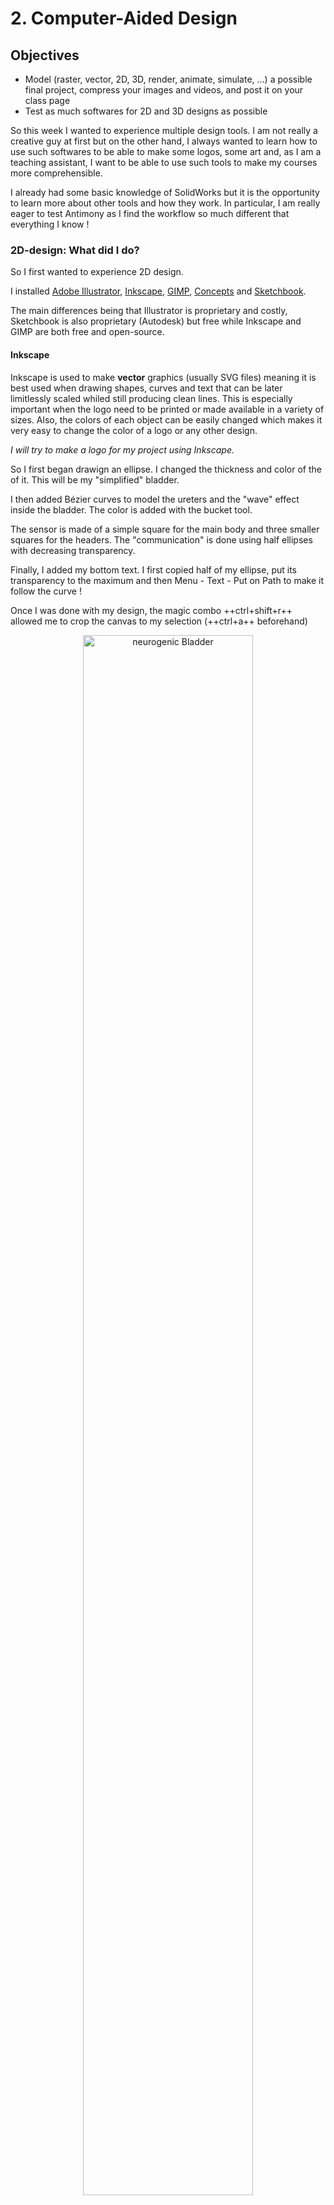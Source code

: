 # 2. Computer-Aided Design

## Objectives
<div class="objectivePanel">
  <ul>
    <li> Model (raster, vector, 2D, 3D, render, animate, simulate, ...) a possible final project, compress your images and videos, and post it on your class page </li>
    <li> Test as much softwares for 2D and 3D designs as possible</li>
  </ul>
</div>


So this week I wanted to experience multiple design tools. I am not really a creative guy at first but on the other hand, I always wanted to learn how to use such softwares to be able to make some logos, some art and, as I am a teaching assistant, I want to be able to use such tools to make my courses more comprehensible.


I already had some basic knowledge of SolidWorks but it is the opportunity to learn more about other tools and how they work. In particular, I am really eager to test Antimony as I find the workflow so much different that everything I know !

### 2D-design: What did I do?

So I first wanted to experience 2D design.

I installed [Adobe Illustrator](https://www.adobe.com/be_fr/products/illustrator.html), [Inkscape](https://inkscape.org/), [GIMP](https://www.gimp.org/), [Concepts](https://concepts.app/en/) and [Sketchbook](https://sketchbook.com/).

The main differences being that Illustrator is proprietary and costly, Sketchbook is also proprietary (Autodesk) but free while Inkscape and GIMP are both free and open-source.

#### Inkscape
Inkscape is used to make **vector** graphics (usually SVG files) meaning it is best used when drawing shapes, curves and text that can be later limitlessly scaled whiled still producing clean lines. This is especially important when the logo need to be printed or made available in a variety of sizes. Also, the colors of each object can be easily changed which makes it very easy to change the color of a logo or any other design.

_I will try to make a logo for my project using Inkscape._

So I first began drawign an ellipse. I changed the thickness and color of the of it. This will be my "simplified" bladder.

I then added Bézier curves to model the ureters and the "wave" effect inside the bladder. The color is added with the bucket tool.

The sensor is made of a simple square for the main body and three smaller squares for the headers. The "communication" is done using half ellipses with decreasing transparency.

Finally, I added my bottom text. I first copied half of my ellipse, put its transparency to the maximum and then Menu - Text - Put on Path to make it follow the curve !

Once I was done with my design, the magic combo ++ctrl+shift+r++ allowed me to crop the canvas to my selection (++ctrl+a++ beforehand)

<figure> <center>
  <img src="./../../img/mod02/logo.png" alt="neurogenic Bladder" width="80%" />
  <figcaption> My new logo made in Inkscape</figcaption>
</figure>

I only had one issue: when exporting to SVG, the bottom text does not appear. It is especially strange as it does appear in Inkscape (which reads the .svg) and also it exists when editing the file in "text mode". I think it is linked to the half ellipses as the "communication" also does not appear... Workaround for the moment: export as a .png ! Note that in the File menu - Document properties you can set the background color to white so that it does export with a nice white background in .png.

<figure> <center>
  <img src="./../../img/mod02/inkscapeText.jpg" alt="inkscape text" width="80%" />
  <figcaption> I could even edit my design in a text editor !</figcaption>
</figure>


!!!info "Alternatives"
    Adobe Illustrator is basically the proprietary equivalent of Inkscape.

#### GIMP
GIMP on the other hand uses **raster** graphics, meaning that everything is displayed as pixels in a grid. When zooming on a file opened in GIMP it becomes very clear that every color in the image actually corresponds to a pixel. GIMP elements are therefore not scalable !

<figure> <center>
  <img src="./../../img/mod02/gimpPixel.jpg" alt="neurogenic Bladder" width="80%" />
  <figcaption> Zooming in Gimp really makes the pixels appear </figcaption>
</figure>

Therefore Gimp is more useful when manipulating or editing natural photos as each pixel can be manipulated. It is also easy to adjust colors, brightness, contrast, temperature, saturation, ...

Also, as it is not a vector-graphics tool, it is better for free-hand drawing than Inkscape for example as vector-graphics tools will always need to slightly adjust the curve to make it fit a mathematical equation. For pixel-perfect drawing, GIMP is therefore better.

If you want to use GIMP to adjust several images automatically, you can use [BIMP](https://alessandrofrancesconi.it/projects/bimp/) !

!!!info "Alternatives"
    Adobe Photoshop is the proprietary equivalent of Gimp.

#### Sketchbook
Sketchbook is a **bitmap** program. That means that just like GIMP and contrary to Illustrator or Inkscape, it won't create vector-graphics or SVG files. On the other hand that makes it perfect for hand-drawings. It features many brushes, transform features and so on. Additional sets and features are available for free by the community.

<figure> <center>
  <img src="./../../img/mod00/phantomDrawing.jpg" alt="phantomDrawing" width="80%" />
  <figcaption> Basic scheme of the final project with Sketchbook </figcaption>
</figure>


!!!tip
    I found the very nice [Hudson Rio's bush set](https://blogs.autodesk.com/sketchbookpro/free-brush-set-hudson-rios-industrial-design-brushes/) for Sketchbook. In my own opinion, the pencil looks the better and the airbrush is godsent. I really recommend it (and it's free so try it out !). Simply download it and drag&drop it inside Sketchbook for it to appear in the available brush sets. You can pin it to the palette for easy access. So easy!

!!!info "Alternatives"
    [Concepts](https://concepts.app/en/) for lightweight/rapid prototyping. It features "hybrid vector-raster engine" that makes the strokes sharp at any zoom level before exportation. The "infinite canevas" is also an extremely nice option when brainstorming for ideas and testing out things.

    [Vectornator](https://www.vectornator.io/) is another vector-graphics tool that looks very promising but I didn't get the chance to explore it as its only available to iOS and macOS devices.

    [Krita](https://krita.org/fr/): open-source and free.

    [MyPaint](http://mypaint.org/) a raster very lightweight, cross-platform and simple drawing tool.

Note that both Concepts and sketchbook are free but exist in "Pro" versions with added features that come with a price (but still way less expensive than Adobe's products).


#### Powerpoint
I also used Powerpoint to make animations and some nice designs but I feel like it was less difficult :smile:. Powerpoint was always my go-to software to make a quick animation or design when I wanted to explain something in a paper or a video but it really lacks drawing capabilities and I feel like I'll be using Sketchbook and GIMP way more in the future for this.

<figure> <center>
  <img src="./../../img/mod00/neurogenicBladder.jpg" alt="neurogenic Bladder" width="80%" />
  <figcaption> </figcaption>
</figure>

<figure> <center>
  <img src="./../../img/mod00/bladderDeformation.gif" alt="neurogenic Bladder" width="100%" />
  <figcaption> Deformation of the bladder </figcaption>
</figure>


#### Adding constraints
As an engineer I'm actually a bit panicked with free-hand drawing. It just feels like it lack parameters and geometry (vector graphics feels a bit better already but still).

This is where constraints come around. They are especially important when using drawings to machine things as you want your drawing to respect specific dimensions.  Instead of just drawing, you create relationships between objects.

The best advantage of constraints drawing is that whenever you want to change your design and everything is correctly constrained, you can just change the dimension that you want to change and everything else just respects your previous constraints. Easy.

The best free tools for 2D constrained design are [QCAD](https://www.qcad.org/en/) and [FreeCAD](https://www.freecadweb.org/).
Autodesk also created their [AutoCAD](https://www.autodesk.be/fr/products/autocad) software, costly but free for students.


## 3D-design: What did I do?
I had a very very small bit of experience using Blender as I used it to make assets in a [video game project](https://www.youtube.com/watch?v=6TVJTZ06IqM) but it is a very complex software that I still have trouble using, especially since I use it once every 3 years :smile:...
Blender really shines when it comes to artistically sculpt objects and make animations. There are multiple rendering engines. Eevee for example allows for real-time rendering but offline rendering in Blender is extremely powerful, allowing things like ray-tracing to be rendered.

<figure> <center>
  <img src="./../../img/mod02/sceneRendered.jpg" alt="Blender scene" width="100%" />
  <figcaption> A very bad scene in Blender  featuring a bladder phantom, a pressure box and a manometer with some wires </figcaption>
</figure>


I also have some experience using SolidWorks so I'll give others programs a try such as FreeCAD. I'll start by following the tutorials on the wiki until I get the hang of it and I'll try to design a small part.

At first sight, despite the interface being a bit older, it looks like SolidWorks.
The first thing that tickled was that to rotate the camera you have to hold the MMB and right or left-click at the same time. I find it so uncomfortable.. But keybinds 0-6 are so nice to move around the body.

I was able to directly make a new body, select the plane on which to draw a sketch and voilà. I then used the rectangle (++r++), line (++l++) and trim(++t++) tools to make a basic shape. I then constrained every part of the sketch (link two points ++r++, horizontal and vertical constraints ++h++ and ++v++ and their dimension ++shift+v++ ++shift+h++). I really like the simple keybinds and how lightweight the software feels. SolidWorks feels a bit clunky sometimes and lacks proper keybinds.
Also, the number of degrees of freedom is written on the left (tasks pane) and I like it but SolidWorks blue VS black lines works a bit better I think (when fully constrained the sketch gets green which is fine).

<figure> <center>
  <img src="./../../img/mod02/freeCAD1.png" alt="FreeCAD" width="70%" />
  <figcaption> A basic sketch with constraints </figcaption>
</figure>

I could then exit the Sketcher workbench and start expanding my sketch to 3D.

<figure> <center>
  <img src="./../../img/mod02/freeCAD2.png" alt="FreeCAD" width="70%" />
  <figcaption> Back to 3D model view</figcaption>
</figure>

The "pad" option simply extrudes the sketch in the chosen direction.
Then, just like in SolidWorks, I chose a face and I could start drawing a sketch on it. A simple circle will do the trick for a hole. The "lock" constraint automatically adds the dimension which can then be changed.
Finally, the "pocket" option removes the excess of material in the object based on the sketch of my hole. I also added some thread and countersink socket screw for fun !
It is also possible to change the color of the body and its transparency (is it possible to paint independent faces like in SolidWorks ?).

<figure> <center>
  <img src="./../../img/mod02/freeCAD3.png" alt="FreeCAD" width="70%" />
  <figcaption> My painted object</figcaption>
</figure>

Because last week I had to solder something very tiny for another project, I decided to also design a phone holder that I will be able to use to zoom on the component I am soldering.

I won't go into the details of how I did it (to be honest I kinda rushed it since I lack time) but here is the result.

<figure> <center>
  <img src="./../../img/mod02/phoneHolder1.png" alt="phoneHolder" width="70%" />
  <figcaption> Basic phone holder with 3 different angles (35°, 55°, 75°)</figcaption>
</figure>

<figure> <center>
  <img src="./../../img/mod02/phoneHolder2.png" alt="phoneHolder" width="70%" />
  <figcaption></figcaption>
</figure>

!!!info "Alternatives"
    [Rhino3D](https://www.rhino3d.com/) is a non-parametric 3D design tool but it can be parametric if linked with [Grasshopper](https://www.grasshopper3d.com/).
    [Sketchup](https://www.sketchup.com/) and [TinkerCAD](https://www.tinkercad.com/) are veary use to use tools but are therefore a bit limited.
    [xDesign](https://www.solidworks.com/3dexperience-works) is a cloud solution from Dassault. It therefore runs in a browser on any operating system and does not rely on your computer performances.
    [OnShape](https://www.onshape.com/products/education) free for education is a collaborative solution, thought for teams.

Finally, I wanted to give a go at FReps (or function representation). The best example of it is [Antimony](https://github.com/mkeeter/antimony). The whole idea is to represent objects not as meshes but as mathematical equations and functions. That means that we can also interpolate between objects and so on and scripts are editable ! However I'm running Windows on my laptop and I won't have time to test the Linux subsystem. However I lot of videos about it and about [libfive](https://libfive.com/) and though I doubt I'll be using them in practice in my life, I think it is an extremely cool way of design props.


## To go further
I just ordered a XP-Pen Star03 V2 drawing tablet off Amazon to further enhance my skills in 2D-design and to enjoy it more ! It will also certainly be useful for any lecture I might teach online during the academic year.

I would also like to experiment the video game designer tools such as Unity or Unreal Engine. Whenever I have time !


## My files
:material-download-box:
